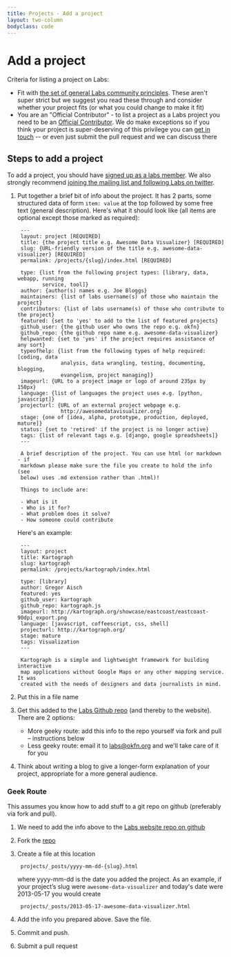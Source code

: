 ```yaml
---
title: Projects - Add a project
layout: two-column
bodyclass: code
---
```


# Add a project

Criteria for listing a project on Labs:

* Fit with [the set of general Labs community principles](/about/#principles).
  These aren't super strict but we suggest you read these through and consider
  whether your project fits (or what you could change to make it fit)
* You are an "Official Contributor" - to list a project as a Labs project you
  need to be an [Official Contributor][contributor]. We do make exceptions so
  if you think your project is super-deserving of this privilege you can [get
  in touch][contact] -- or even just submit the pull request and we can
  discuss there

[contact]: /contact/
[contributor]: /about/#contributors

## Steps to add a project

To add a project, you should have [signed up as a labs
member](/members/signup/).  We also strongly recommend [joining the mailing
list and following Labs on twitter](/contact/).

1. Put together a brief bit of info about the project. It has 2 parts, some
   structured data of form `item: value` at the top followed by some free text
   (general description). Here's what it should look like (all items are
   optional except those marked as required):

        ---
        layout: project [REQUIRED]
        title: {the project title e.g. Awesome Data Visualizer} [REQUIRED]
        slug: {URL-friendly version of the title e.g. awesome-data-visualizer} [REQUIRED]
        permalink: /projects/{slug}/index.html [REQUIRED]

        type: {list from the following project types: [library, data, webapp, running
               service, tool]}
        author: {author(s) names e.g. Joe Bloggs}
        maintainers: {list of labs username(s) of those who maintain the project}
        contributors: {list of labs username(s) of those who contribute to the project}
        featured: {set to 'yes' to add to the list of featured projects}
        github_user: {the github user who owns the repo e.g. okfn}
        github_repo: {the github repo name e.g. awesome-data-visualizer}
        helpwanted: {set to 'yes' if the project requires assistance of any sort}
        typeofhelp: {list from the following types of help required: [coding, data
                     analysis, data wrangling, testing, documenting, blogging,
                     evangelism, project managing]}
        imageurl: {URL to a project image or logo of around 235px by 150px}
        language: {list of languages the project uses e.g. [python, javascript]}
        projecturl: {URL of an external project webpage e.g.
                     http://awesomedatavisualizer.org}
        stage: {one of [idea, alpha, prototype, production, deployed, mature]}
        status: {set to 'retired' if the project is no longer active}
        tags: {list of relevant tags e.g. [django, google spreadsheets]}
        ---

        A brief description of the project. You can use html (or markdown - if
        markdown please make sure the file you create to hold the info (see
        below) uses .md extension rather than .html)!

        Things to include are:

        - What is it
        - Who is it for?
        - What problem does it solve?
        - How someone could contribute


   Here's an example:

        ---
        layout: project
        title: Kartograph
        slug: kartograph
        permalink: /projects/kartograph/index.html

        type: [library]
        author: Gregor Aisch
        featured: yes
        github_user: kartograph
        github_repo: kartograph.js
        imageurl: http://kartograph.org/showcase/eastcoast/eastcoast-90dpi_export.png
        language: [javascript, coffeescript, css, shell]
        projecturl: http://kartograph.org/
        stage: mature
        tags: Visualization
        ---

        Kartograph is a simple and lightweight framework for building interactive
        map applications without Google Maps or any other mapping service. It was
        created with the needs of designers and data journalists in mind.

2. Put this in a file name

2. Get this added to the [Labs Github repo][repo] (and thereby to the website).
   There are 2 options:

    * More geeky route: add this info to the repo yourself via fork and pull
      &ndash; instructions below
    * Less geeky route: email it to labs@okfn.org and we'll take care of it for
      you

3. Think about writing a blog to give a longer-form explanation of your project,
   appropriate for a more general audience.

### Geek Route

This assumes you know how to add stuff to a git repo on github (preferably via fork and pull).

1. We need to add the info above to the [Labs website repo on github][repo]

2. Fork the [repo][]

3. Create a file at this location

        projects/_posts/yyyy-mm-dd-{slug}.html

   where yyyy-mm-dd is the date you added the project. As an example, if
   your project’s slug were `awesome-data-visualizer` and today's date were
   2013-05-17 you would create

        projects/_posts/2013-05-17-awesome-data-visualizer.html

4. Add the info you prepared above. Save the file.

5. Commit and push.

6. Submit a pull request

[repo]: https://github.com/okfn/okfn.github.com/

